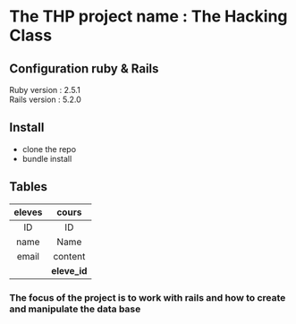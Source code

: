 
<h1>The THP project name : The Hacking Class</h1>


<h2> Configuration ruby & Rails</h2>

Ruby version : 2.5.1
<br>
Rails version : 5.2.0

<h2> Install </h2>

 - clone the repo
 - bundle install


<h2> Tables </h2>

| eleves |   cours  |
|:------:|:--------:|
|   ID   |    ID    |
|  name  |   Name   |
|  email |  content |
|        | **eleve_id** |


<h3>The focus of the project is to work with rails and how to create and manipulate the data base</h3>
